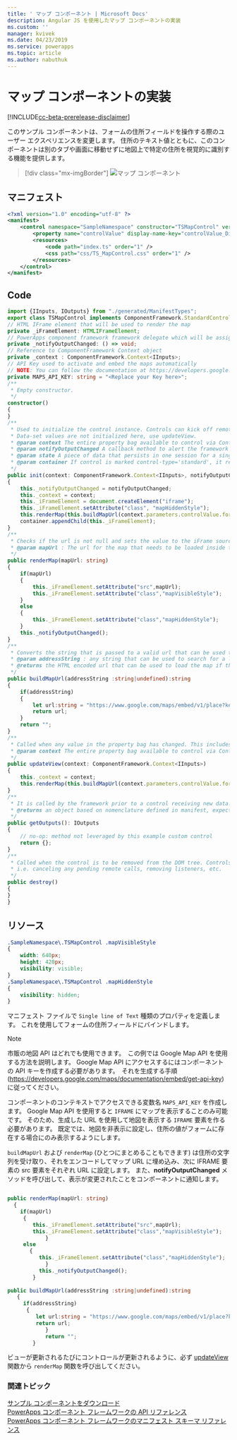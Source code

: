 ```yaml
---
title: ' マップ コンポーネント | Microsoft Docs'
description: Angular JS を使用したマップ コンポーネントの実装
ms.custom: ''
manager: kvivek
ms.date: 04/23/2019
ms.service: powerapps
ms.topic: article
ms.author: nabuthuk
---
```


# <a name="implementing-map-component"></a>マップ コンポーネントの実装

[!INCLUDE[cc-beta-prerelease-disclaimer](../../../includes/cc-beta-prerelease-disclaimer.md)]

このサンプル コンポーネントは、フォームの住所フィールドを操作する際のユーザー エクスペリエンスを変更します。 住所のテキスト値とともに、このコンポーネントは別のタブや画面に移動せずに地図上で特定の住所を視覚的に識別する機能を提供します。 

> [!div class="mx-imgBorder"]
> ![マップ コンポーネント](../media/map-control.png "マップ コンポーネント")

## <a name="manifest"></a>マニフェスト

```xml
<?xml version="1.0" encoding="utf-8" ?>
<manifest>
    <control namespace="SampleNamespace" constructor="TSMapControl" version="1.0.0" display-name-key="TS_MapControl_Display_Key" description-key="TS_MapControl_Desc_Key" control-type="standard">
        <property name="controlValue" display-name-key="controlValue_Display_Key" description-key="controlValue_Desc_Key" of-type="SingleLine.Text" usage="bound" required="true" />
        <resources>
            <code path="index.ts" order="1" />
            <css path="css/TS_MapControl.css" order="1" />
        </resources>
    </control>
</manifest>
```

## <a name="code"></a>Code 

```TypeScript
import {IInputs, IOutputs} from "./generated/ManifestTypes";
export class TSMapControl implements ComponentFramework.StandardControl<IInputs, IOutputs> {
// HTML IFrame element that will be used to render the map
private _iFrameElement: HTMLIFrameElement;
// PowerApps component framework framework delegate which will be assigned to this object which would be called whenever an update happens. 
private _notifyOutputChanged: () => void;
// Reference to ComponentFramework Context object
private _context : ComponentFramework.Context<IInputs>;
// API Key used to activate and embed the maps automatically
// NOTE: You can follow the documentation at https://developers.google.com/maps/documentation/embed/get-api-key to generate your own API Key
private MAPS_API_KEY: string = "<Replace your Key here>";
/**
 * Empty constructor.
 */
constructor()
{
}
/**
 * Used to initialize the control instance. Controls can kick off remote server calls and other initialization actions here.
 * Data-set values are not initialized here, use updateView.
 * @param context The entire property bag available to control via Context Object; It contains values as set up by the customizer mapped to property names defined in the manifest, as well as utility functions.
 * @param notifyOutputChanged A callback method to alert the framework that the control has new outputs ready to be retrieved asynchronously.
 * @param state A piece of data that persists in one session for a single user. Can be set at any point in a controls life cycle by calling 'setControlState' in the Mode interface.
 * @param container If control is marked control-type='standard', it receives an empty div element within which it can render its content.
 */
public init(context: ComponentFramework.Context<IInputs>, notifyOutputChanged: () => void, state: ComponentFramework.Dictionary, container:HTMLDivElement)
{
    this._notifyOutputChanged = notifyOutputChanged;
    this._context = context;
    this._iFrameElement = document.createElement("iframe");
    this._iFrameElement.setAttribute("class", "mapHiddenStyle");
    this.renderMap(this.buildMapUrl(context.parameters.controlValue.formatted));
    container.appendChild(this._iFrameElement);
}
/**
 * Checks if the url is not null and sets the value to the iFrame source to be loaded inside it and then notifies the ControlFramework that the output has changed
 * @param mapUrl : The url for the map that needs to be loaded inside the iFrame.
 */
public renderMap(mapUrl: string)
{
    if(mapUrl)
    {
        this._iFrameElement.setAttribute("src",mapUrl);
        this._iFrameElement.setAttribute("class","mapVisibleStyle");
    }
    else
    {
        this._iFrameElement.setAttribute("class","mapHiddenStyle");
    }
    this._notifyOutputChanged();
}
/**
 * Converts the string that is passed to a valid url that can be used to render the map for the location
 * @param addressString : any string that can be used to search for a location in maps
 * @returns the HTML encoded url that can be used to load the map if the addressString is non empty string
 */
public buildMapUrl(addressString :string|undefined):string
{
    if(addressString)
    {
        let url:string = "https://www.google.com/maps/embed/v1/place?key="+this.MAPS_API_KEY+"&q=" +encodeURIComponent(addressString);
        return url;
    }
    return "";
}
/**
 * Called when any value in the property bag has changed. This includes field values, data-sets, global values such as container height and width, offline status, control metadata values such as label, visible, etc.
 * @param context The entire property bag available to control via Context Object; It contains values as set up by the customizer mapped to names defined in the manifest, as well as utility functions
 */
public updateView(context: ComponentFramework.Context<IInputs>)
{
    this._context = context;
    this.renderMap(this.buildMapUrl(context.parameters.controlValue.formatted));
}
/** 
 * It is called by the framework prior to a control receiving new data. 
 * @returns an object based on nomenclature defined in manifest, expecting object[s] for property marked as “bound” or “output”
 */
public getOutputs(): IOutputs
{
    // no-op: method not leveraged by this example custom control
    return {};
}
/** 
 * Called when the control is to be removed from the DOM tree. Controls should use this call for cleanup.
 * i.e. canceling any pending remote calls, removing listeners, etc.
 */
public destroy()
{
}
}
```

## <a name="resources"></a>リソース

```css
.SampleNamespace\.TSMapControl .mapVisibleStyle
{
    width: 640px;
    height: 420px; 
    visibility: visible;
}   
.SampleNamespace\.TSMapControl .mapHiddenStyle
{
    visibility: hidden;
}
```

マニフェスト ファイルで `Single line of Text` 種類のプロパティを定義します。 これを使用してフォームの住所フィールドにバインドします。  

> [!NOTE]
> 市販の地図 API はどれでも使用できます。  この例では Google Map API を使用する方法を説明します。 Google Map API にアクセスするにはコンポーネントの API キーを作成する必要があります。  それを生成する手順 (https://developers.google.com/maps/documentation/embed/get-api-key) に従ってください。

コンポーネントのコンテキストでアクセスできる変数名 `MAPS_API_KEY` を作成します。
Google Map API を使用すると `IFRAME` にマップを表示することのみ可能です。 そのため、生成した URL を使用して地図を表示する `IFRAME` 要素を作る必要があります。 既定では、地図を非表示に設定し、住所の値がフォームに存在する場合にのみ表示するようにします。

`buildMapUrl` および `renderMap` (ひとつにまとめることもできます) は住所の文字列を受け取り、それをエンコードしてマップ URL に埋め込み、次に IFRAME 要素の src 要素をそれぞれ URL に設定します。 また、**notifyOutputChanged** メソッドを呼び出して、表示が変更されたことをコンポーネントに通知します。 
 
```TypeScript

public renderMap(mapUrl: string)
  {
    if(mapUrl)
     {
        this._iFrameElement.setAttribute("src",mapUrl);
        this._iFrameElement.setAttribute("class","mapVisibleStyle");
            }
     else
       {
          this._iFrameElement.setAttribute("class","mapHiddenStyle");
            }
          this._notifyOutputChanged();
        } 
 
public buildMapUrl(addressString :string|undefined):string
   {
     if(addressString)
      {
         let url:string = "https://www.google.com/maps/embed/v1/place?key="+this.MAPS_API_KEY+"&q=" +encodeURIComponent(addressString);
         return url;
            }
            return "";
        }
```

ビューが更新されるたびにコントロールが更新されるように、必ず [updateView](../reference/control/updateview.md) 関数から `renderMap` 関数を呼び出してください。 

### <a name="related-topics"></a>関連トピック

[サンプル コンポーネントをダウンロード](https://go.microsoft.com/fwlink/?linkid=2088525)<br/>
[PowerApps コンポーネント フレームワークの API リファレンス](../reference/index.md)<br/>
[PowerApps コンポーネント フレームワークのマニフェスト スキーマ リファレンス](../manifest-schema-reference/index.md)